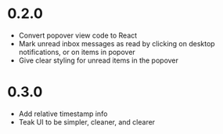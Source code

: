 # 0.2.0
  - Convert popover view code to React
  - Mark unread inbox messages as read by clicking on desktop notifications, or on items in popover
  - Give clear styling for unread items in the popover

# 0.3.0
  - Add relative timestamp info
  - Teak UI to be simpler, cleaner, and clearer